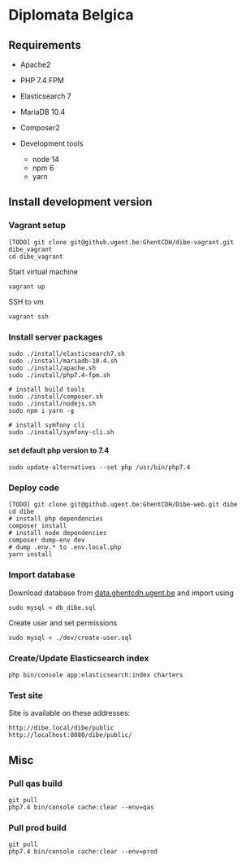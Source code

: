 # Diplomata Belgica

## Requirements

- Apache2
- PHP 7.4 FPM
- Elasticsearch 7
- MariaDB 10.4
- Composer2


- Development tools
    - node 14
    - npm 6
    - yarn

## Install development version

### Vagrant setup

    [TODO] git clone git@github.ugent.be:GhentCDH/dibe-vagrant.git dibe_vagrant
    cd dibe_vagrant

Start virtual machine

    vagrant up

SSH to vm

    vagrant ssh

### Install server packages

    sudo ./install/elasticsearch7.sh
    sudo ./install/mariadb-10.4.sh
    sudo ./install/apache.sh
    sudo ./install/php7.4-fpm.sh

    # install build tools
    sudo ./install/composer.sh
    sudo ./install/nodejs.sh
    sudo npm i yarn -g

    # install symfony cli
    sudo ./install/symfony-cli.sh

#### set default php version to 7.4

    sudo update-alternatives --set php /usr/bin/php7.4    

### Deploy code

    [TODO] git clone git@github.ugent.be:GhentCDH/Dibe-web.git dibe
    cd dibe
    # install php dependencies
    composer install
    # install node dependencies
    composer dump-env dev
    # dump .env.* to .env.local.php
    yarn install

### Import database

Download database from [data.ghentcdh.ugent.be](https://data.ghentcdh.ugent.be) and import using

    sudo mysql < db_dibe.sql

Create user and set permissions

    sudo mysql < ./dev/create-user.sql

### Create/Update Elasticsearch index

    php bin/console app:elasticsearch:index charters

### Test site

Site is available on these addresses:

    http://dibe.local/dibe/public
    http://localhost:8080/dibe/public/

## Misc

### Pull qas build

    git pull
    php7.4 bin/console cache:clear --env=qas

### Pull prod build

    git pull
    php7.4 bin/console cache:clear --env=prod


































































